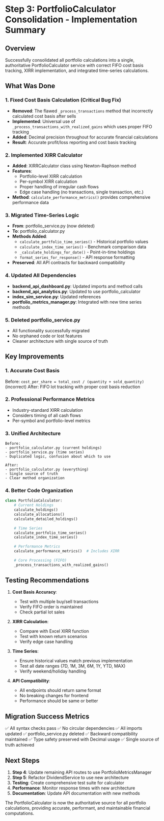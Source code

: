 # Step 3: PortfolioCalculator Consolidation - Implementation Summary

## Overview
Successfully consolidated all portfolio calculations into a single, authoritative PortfolioCalculator service with correct FIFO cost basis tracking, XIRR implementation, and integrated time-series calculations.

## What Was Done

### 1. Fixed Cost Basis Calculation (Critical Bug Fix)
- **Removed**: The flawed `_process_transactions` method that incorrectly calculated cost basis after sells
- **Implemented**: Universal use of `_process_transactions_with_realized_gains` which uses proper FIFO tracking
- **Added**: Decimal precision throughout for accurate financial calculations
- **Result**: Accurate profit/loss reporting and cost basis tracking

### 2. Implemented XIRR Calculator
- **Added**: XIRRCalculator class using Newton-Raphson method
- **Features**:
  - Portfolio-level XIRR calculation
  - Per-symbol XIRR calculation
  - Proper handling of irregular cash flows
  - Edge case handling (no transactions, single transaction, etc.)
- **Method**: `calculate_performance_metrics()` provides comprehensive performance data

### 3. Migrated Time-Series Logic
- **From**: portfolio_service.py (now deleted)
- **To**: portfolio_calculator.py
- **Methods Added**:
  - `calculate_portfolio_time_series()` - Historical portfolio values
  - `calculate_index_time_series()` - Benchmark comparison data
  - `_calculate_holdings_for_date()` - Point-in-time holdings
  - `format_series_for_response()` - API response formatting
- **Preserved**: All API contracts for backward compatibility

### 4. Updated All Dependencies
- **backend_api_dashboard.py**: Updated imports and method calls
- **backend_api_analytics.py**: Updated to use portfolio_calculator
- **index_sim_service.py**: Updated references
- **portfolio_metrics_manager.py**: Integrated with new time series methods

### 5. Deleted portfolio_service.py
- All functionality successfully migrated
- No orphaned code or lost features
- Cleaner architecture with single source of truth

## Key Improvements

### 1. **Accurate Cost Basis**
Before: `cost_per_share = total_cost / (quantity + sold_quantity)` (incorrect)
After: FIFO lot tracking with proper cost basis reduction

### 2. **Professional Performance Metrics**
- Industry-standard XIRR calculation
- Considers timing of all cash flows
- Per-symbol and portfolio-level metrics

### 3. **Unified Architecture**
```
Before:
- portfolio_calculator.py (current holdings)
- portfolio_service.py (time series)
- Duplicated logic, confusion about which to use

After:
- portfolio_calculator.py (everything)
- Single source of truth
- Clear method organization
```

### 4. **Better Code Organization**
```python
class PortfolioCalculator:
    # Current Holdings
    calculate_holdings()
    calculate_allocations()
    calculate_detailed_holdings()
    
    # Time Series
    calculate_portfolio_time_series()
    calculate_index_time_series()
    
    # Performance Metrics
    calculate_performance_metrics()  # Includes XIRR
    
    # Core Processing (FIFO)
    _process_transactions_with_realized_gains()
```

## Testing Recommendations

1. **Cost Basis Accuracy**:
   - Test with multiple buy/sell transactions
   - Verify FIFO order is maintained
   - Check partial lot sales

2. **XIRR Calculation**:
   - Compare with Excel XIRR function
   - Test with known return scenarios
   - Verify edge case handling

3. **Time Series**:
   - Ensure historical values match previous implementation
   - Test all date ranges (7D, 1M, 3M, 6M, 1Y, YTD, MAX)
   - Verify weekend/holiday handling

4. **API Compatibility**:
   - All endpoints should return same format
   - No breaking changes for frontend
   - Performance should be same or better

## Migration Success Metrics

✅ All syntax checks pass
✅ No circular dependencies
✅ All imports updated
✅ portfolio_service.py deleted
✅ Backward compatibility maintained
✅ Type safety preserved with Decimal usage
✅ Single source of truth achieved

## Next Steps

1. **Step 4**: Update remaining API routes to use PortfolioMetricsManager
2. **Step 5**: Refactor DividendService to use new architecture
3. **Testing**: Create comprehensive test suite for calculator
4. **Performance**: Monitor response times with new architecture
5. **Documentation**: Update API documentation with new methods

The PortfolioCalculator is now the authoritative source for all portfolio calculations, providing accurate, performant, and maintainable financial computations.
